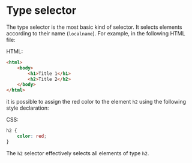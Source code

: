 
# Type selector

The type selector is the most basic kind of selector. It selects elements according to their name (`localname`). For example, in the following HTML file:
 
HTML:

``` html
<html>
    <body>
        <h1>Title 1</h1>
        <h2>Title 2</h2>
    </body>
</html>
```

it is possible to assign the red color to the element `h2` using the following style declaration:

CSS:

``` css
h2 {
    color: red; 
}
```

The `h2` selector effectively selects all elements of type `h2`.
